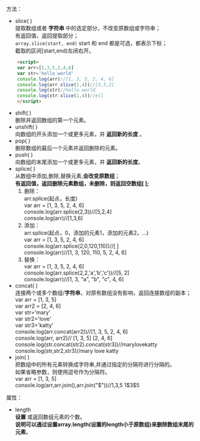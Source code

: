 方法：

- slice( )  
提取数组或者 __字符串__ 中的选定部分，不改变原数组或字符串；  
有返回值，返回提取部分；  
`array.slice(start, end)` start 和 end 都是可选，都表示下标；  
截取的区间[start,end)左闭右开。

```html
    <script>
    var arr=[1,3,5,2,4,6]
    var str='hello world'
    console.log(arr)//[1, 3, 5, 2, 4, 6]
    console.log(arr.slice(1,4))//[3,5,2]
    console.log(str)//hello world
    console.log(str.slice(1,4))//ell
    </script>
```

- shift( )  
删除并返回数组的第一个元素。  
- unshift( )  
向数组的开头添加一个或更多元素，并 __返回新的长度__ 。  
- pop( )  
删除数组的最后一个元素并返回删除的元素。  
- push( )  
向数组的末尾添加一个或更多元素，并 __返回新的长度__。
- splice( )  
从数组中添加,删除,替换元素,__会改变原数组__；  
__有返回值，返回删除元素数组，未删除，则返回空数组[ ];__  
  1. 删除：  
    arr.splice(起点，长度)  
    var arr = [1, 3, 5, 2, 4, 6]  
    console.log(arr.splice(2,3))//[5,2,4]  
    console.log(arr)//[1,3,6]  
  1. 添加：  
    arr.splice(起点，0，添加的元素1，添加的元素2，...)  
    var arr = [1, 3, 5, 2, 4, 6]  
    console.log(arr.splice(2,0,120,110))//[ ]  
    console.log(arr)//[1, 3, 120, 110, 5, 2, 4, 6]  
  1. 替换：  
    var arr = [1, 3, 5, 2, 4, 6]  
    console.log(arr.splice(2,2,'a','b','c'))//[5, 2]  
    console.log(arr)//[1, 3, "a", "b", "c", 4, 6]  
- concat( )  
连接两个或多个数组/__字符串__，对原有数组没有影响，返回连接数组的副本；  
        var arr = [1, 3, 5]  
        var arr2 = [2, 4, 6]  
        var str='mary'  
        var str2='love'  
        var str3='katty'  
        console.log(arr.concat(arr2))//[1, 3, 5, 2, 4, 6]  
        console.log(arr, arr2)// [1, 3, 5] [2, 4, 6]  
        console.log(str.concat(str2).concat(str3))//marylovekatty  
        console.log(str,str2,str3)//mary love katty  
- join( )  
把数组中的所有元素转换成字符串,并通过指定的分隔符进行分隔的。  
如果省略参数，则使用逗号作为分隔符。  
        var arr = [1, 3, 5]  
        console.log(arr,arr.join(),arr.join("$"))//1,3,5   1$3$5  

属性：  

- length  
__设置__ 或返回数组元素的个数。  
__说明可以通过设置array.length(设置的length小于原数组)来删除数组末尾的元素__。  
